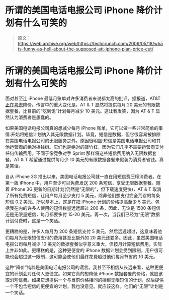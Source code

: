# 所谓的美国电话电报公司 iPhone 降价计划有什么可笑的

> 原文：<https://web.archive.org/web/https://techcrunch.com/2009/05/18/whats-funny-as-hell-about-the-supposed-att-iphone-plan-price-cut/>

# 所谓的美国电话电报公司 iPhone 降价计划有什么可笑的

面对甚至连 iPhone 最低月账单对许多消费者来说都太高的批评，据报道，AT&T[正在考虑](https://web.archive.org/web/20221007031822/http://finance.yahoo.com/news/Cheaper-iPhone-Plans-from-bizwk-15275965.html)降价。传言中的重大变化是，AT & T 显然将提供每月 20 美元的有限数据套餐，比目前的“吃到饱”计划每月减少 10 美元。这让我发笑，因为 AT & T 显然认为消费者是愚蠢的。

如果美国电话电报公司真的想减少每月 iPhone 账单，它可以做一些非常简单的事情:开始将短信计划纳入其无限数据计划。毕竟，短信是数据，但它很容易被排除在美国电话电报公司的无限服务之外。原因很明显:短信是美国电话电报公司和其他运营商的绝对摇钱树。它们也是绝对的敲竹杠，因为它们几乎不需要运营商支付任何传输费用。不同于像竞争对手 Sprint 那样将这些短信费用纳入无限数据套餐，AT & T 希望通过提供每月少 10 美元的有限数据套餐来假装为消费者省钱。真是笑话。

自从 iPhone 3G 推出以来，美国电话电报公司就一直在用短信费压榨消费者。在第一版 iPhone 中，用户至少可以免费发送 200 条短信，享受无限数据套餐。随着 iPhone 3G 更新的日期计划(仍然是“无限的”，但下载速度更快)，AT & T 取消了所有免费短信，让用户每月至少支付 5 美元，除非他们想支付完全荒谬的每条短信 0.2 美元。所以基本上，这是在把 iPhone 计划的价格提高至少 5 美元。包括我在内的许多人使用的短信数量远远超过 200 条，因此，无论是 1500 条短信还是无限量短信，每月都要多付 15-20 美元。再一次，当我们已经为“无限”数据计划付费时，这是一个笑话。

更糟糕的是，许多人每月为 200 条短信支付 5 美元，然后远远超过，这意味着他们每月为无限短信支付的费用甚至比额外的 20 美元还要多。因此，虽然美国电话电报公司每月减少 10 美元的数据套餐似乎意义重大，但按月计算短信费用，实际上并非如此。更糟糕的是，这种更便宜的 iPhone 数据计划会受到限制，用户很可能也会超过这一限制，这可能会使他们最终花费超过他们每月节省的 10 美元。

这种“降价”纯粹是美国电话电报公司的谎言。我甚至不相信从长远来看，这种更便宜的计划会对任何人更便宜。如果它真的想降低 iPhone 数据套餐的价格，就应该取消短信费。如果它想提供一个与当前价格相同的捆绑无限短信的计划，然后提供一个不包含短信的更便宜的计划，我也没意见。就应该这样。他们的“无限”计划是一个笑话。